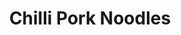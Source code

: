 ---
title: Chilli Pork Noodles
metadata:
  course: Main
  title: Chilli Pork Noodles
  servings: '4'
ingredients:
- name: coconut oil
  amount: 1 tsp
- name: red pepper
  amount: '1'
- name: noodles
  amount: 4 portions
- name: water
  amount: 250 ml
- name: chopped tomatoes
  amount: 400 g
- name: onion
  amount: '1'
- name: red chilli
  amount: '2'
- name: stock cube
  amount: '1'
- name: pork mince
  amount: 500g
- name: green pepper
  amount: '1'
cookware:
- name: frying pan
steps:
- description: Dice the onion.
- description: Add a teaspoon of coconut oil to a frying pan on a high heat, and add
    the diced onion.
- description: Once the onions have softened, add the pork mince and cook until it's
    lightly browned.
- description: Add in chopped tomatoes, stock cube and water.
- description: While that's cooking, chop and then add your red chilli, a red pepper
    and a green pepper.
- description: Simmer for around 30 minutes until the sauce has reduced.
- description: Cook the noodles and then add them to the mince. Stir through and serve.

---